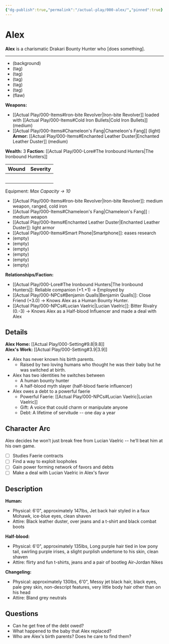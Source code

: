 ```yaml
---
{"dg-publish":true,"permalink":"/actual-play/000-alex/","pinned":true}
---
```


# Alex

**Alex** is a charismatic Drakari Bounty Hunter who \[does something].


***
* (background)
* (tag)
* (tag)
* (tag)
* (tag)
* (tag)
* (flaw)

**Weapons:** 
* [[Actual Play/000-Items#Iron-bite Revolver\|Iron-bite Revolver]] loaded with [[Actual Play/000-Items#Cold Iron Bullets\|Cold Iron Bullets]] (medium)
* [[Actual Play/000-Items#Chameleon's Fang\|Chameleon's Fang]] (light)
**Armor:** [[Actual Play/000-Items#Enchanted Leather Duster\|Enchanted Leather Duster]] (medium)

**Wealth:** 3
**Faction:** [[Actual Play/000-Lore#The Ironbound Hunters\|The Ironbound Hunters]]

| Wound | Severity |
| ----- | -------- |
|       |          |
|       |          |
|       |          |
|       |          |
|       |          |

Equipment: _Max Capacity → 10_
* [[Actual Play/000-Items#Iron-bite Revolver\|Iron-bite Revolver]]: medium weapon, ranged, cold iron
* [[Actual Play/000-Items#Chameleon's Fang\|Chameleon's Fang]] : medium weapon
* [[Actual Play/000-Items#Enchanted Leather Duster\|Enchanted Leather Duster]]: light armor
* [[Actual Play/000-Items#Smart Phone\|Smartphone]]: eases research
* (empty)
* (empty)
* (empty)
* (empty)
* (empty)
* (empty)

**Relationships/Faction:**
* [[Actual Play/000-Lore#The Ironbound Hunters\|The Ironbound Hunters]]: Reliable companion (+1.+1) → Employed by
* [[Actual Play/000-NPCs#Benjamin Qualls\|Benjamin Qualls]]: Close Friend (+3.0) → Knows Alex as a Human Bounty Hunter.
* [[Actual Play/000-NPCs#Lucian Vaelric\|Lucian Vaelric]]: Bitter Rivalry (0.-3)  → Knows Alex as a Half-blood Influencer and made a deal with Alex

## Details

**Alex Home:** [[Actual Play/000-Setting#9.8\|9.8]]  
**Alex's Work:** [[Actual Play/000-Setting#3.9\|3.9]]  

* Alex has never known his birth parents. 
    * Raised by two loving humans who thought he was their baby but he was switched at birth.
* Alex has two identities he switches between
    * A human bounty hunter
    * A half-blood myth slayer (half-blood faerie influencer)
* Alex owes a debt to a powerful faerie
    * Powerful Faerie: [[Actual Play/000-NPCs#Lucian Vaelric\|Lucian Vaelric]]
    * Gift: A voice that could charm or manipulate anyone
    * Debt: A lifetime of servitude -- one day a year

## Character Arc

Alex decides he won’t just break free from Lucian Vaelric -- he’ll beat him at his own game.

- [ ] Studies Faerie contracts
- [ ] Find a way to exploit loopholes
- [ ] Gain power forming network of favors and debts
- [ ] Make a deal with Lucian Vaelric in Alex's favor

## Description

**Human:** 
* Physical: 6'0", approximately 147lbs, Jet back hair styled in a faux Mohawk, ice-blue eyes, clean shaven
* Attire: Black leather duster, over jeans and a t-shirt and black combat boots

**Half-blood:**
* Physical: 6'0", approximately 135lbs, Long purple hair tied in low pony tail, swirling purple irises, a slight purplish undertone to his skin, clean shaven
* Attire: flirty and fun t-shirts, jeans and a pair of bootleg Air-Jordan Nikes

**Changeling:**
* Physical: approximately 130lbs, 6'0", Messy jet black hair, black eyes, pale grey skin, non-descript features, very little body hair other than on his head
* Attire: Bland grey neutrals

## Questions

* Can he get free of the debt owed?
* What happened to the baby that Alex replaced?
* Who are Alex's birth parents? Does he care to find them?